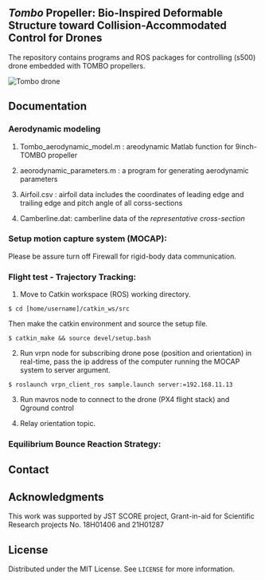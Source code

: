 ## _Tombo_ Propeller: Bio-Inspired Deformable Structure toward Collision-Accommodated Control for Drones
The repository contains programs and ROS packages for controlling (s500) drone embedded with TOMBO propellers.

![Tombo drone](./Aerodynamic_model/fig.png "TOMBO propeller embedded drone")

## Documentation
### Aerodynamic modeling
1. Tombo_aerodynamic_model.m : areodynamic Matlab function for 9inch-TOMBO propeller

2. aeorodynamic_parameters.m : a program for generating aerodynamic parameters

3. Airfoil.csv : airfoil data includes the coordinates of leading edge and trailing edge and pitch angle of all corss-sections

4. Camberline.dat: camberline data of the _representative cross-section_

### Setup motion capture system (MOCAP):

Please be assure turn off Firewall for rigid-body data communication.

### Flight test - Trajectory Tracking:

1. Move to Catkin workspace (ROS) working directory.

```
$ cd [home/username]/catkin_ws/src
```
Then make the catkin environment and source the setup file.
```
$ catkin_make && source devel/setup.bash
```

2. Run vrpn node for subscribing drone pose (position and orientation) in real-time, pass the ip address of the computer running the MOCAP system to server argument.
```
$ roslaunch vrpn_client_ros sample.launch server:=192.168.11.13
```

3. Run mavros node to connect to the drone (PX4 flight stack) and Qground control

4. Relay orientation topic.

### Equilibrium Bounce Reaction Strategy:

## Contact

## Acknowledgments
This work was supported by JST SCORE project, Grant-in-aid for Scientific Research projects No. 18H01406 and 21H01287

## License
Distributed under the MIT License. See `LICENSE` for more information.


